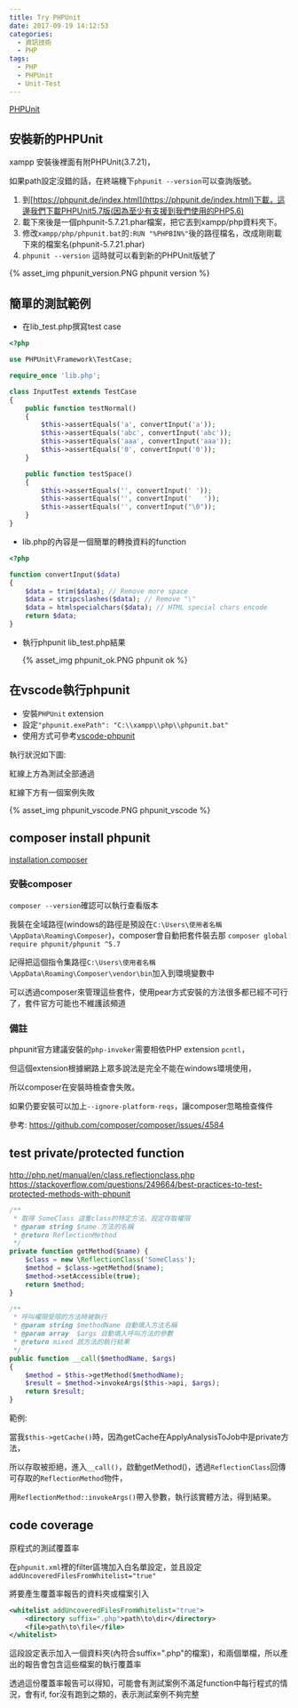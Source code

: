 ```yaml
---
title: Try PHPUnit
date: 2017-09-19 14:12:53
categories:
  - 資訊技術
  - PHP
tags:
  - PHP
  - PHPUnit
  - Unit-Test
---
```

[PHPUnit](https://phpunit.de/index.html)

## 安裝新的PHPUnit

xampp 安裝後裡面有附PHPUnit(3.7.21)，

如果path設定沒錯的話，在終端機下`phpunit --version`可以查詢版號。

1. 到​[https://phpunit.de/index.html](https://phpunit.de/index.html)下載，這邊我們下載PHPUnit5.7版(因為至少有支援到我們使用的PHP5.6)
2. 載下來後是一個phpunit-5.7.21.phar檔案，把它丟到xampp/php資料夾下。
3. 修改`xampp/php/phpunit.bat`的`:RUN "%PHPBIN%"`後的路徑檔名，改成剛剛載下來的檔案名(phpunit-5.7.21.phar)
4. `phpunit --version` 這時就可以看到新的PHPUnit版號了

{% asset_img phpunit_version.PNG phpunit version %}

<!--more-->

## 簡單的測試範例

* 在lib_test.php撰寫test case

```PHP
<?php

use PHPUnit\Framework\TestCase;

require_once 'lib.php';

class InputTest extends TestCase
{
    public function testNormal()
    {
        $this->assertEquals('a', convertInput('a'));
        $this->assertEquals('abc', convertInput('abc'));
        $this->assertEquals('aaa', convertInput('aaa'));
        $this->assertEquals('0', convertInput('0'));
    }

    public function testSpace()
    {
        $this->assertEquals('', convertInput(' '));
        $this->assertEquals('', convertInput('   '));
        $this->assertEquals('', convertInput("\0"));
    }
}
```

* lib.php的內容是一個簡單的轉換資料的function

```PHP
<?php

function convertInput($data)
{
    $data = trim($data); // Remove more space
    $data = stripcslashes($data); // Remove "\"
    $data = htmlspecialchars($data); // HTML special chars encode
    return $data;
}
```

* 執行phpunit lib_test.php結果

  {% asset_img phpunit_ok.PNG phpunit ok %}

## 在vscode執行phpunit

* 安裝`PHPUnit` extension
* 設定`"phpunit.exePath": "C:\\xampp\\php\\phpunit.bat"`
* 使用方式可參考[vscode-phpunit](https://github.com/elonmallin/vscode-phpunit)

執行狀況如下圖:

紅線上方為測試全部通過

紅線下方有一個案例失敗

{% asset_img phpunit_vscode.PNG phpunit_vscode %}

## composer install phpunit

[installation.composer](https://phpunit.de/manual/current/en/installation.html#installation.composer)

### 安裝composer

`composer --version`確認可以執行查看版本

我裝在全域路徑(windows的路徑是預設在`C:\Users\使用者名稱\AppData\Roaming\Composer`)，composer會自動把套件裝去那
`composer global require phpunit/phpunit ^5.7`

記得把這個指令集路徑`C:\Users\使用者名稱\AppData\Roaming\Composer\vendor\bin`加入到環境變數中

可以透過composer來管理這些套件，使用pear方式安裝的方法很多都已經不可行了，套件官方可能也不維護該頻道

### 備註

phpunit官方建議安裝的`php-invoker`需要相依PHP extension `pcntl`，

但這個extension根據網路上眾多說法是完全不能在windows環境使用，

所以composer在安裝時檢查會失敗。

如果仍要安裝可以加上`--ignore-platform-reqs`，讓composer忽略檢查條件

參考: <https://github.com/composer/composer/issues/4584>

## test private/protected function

<http://php.net/manual/en/class.reflectionclass.php>
<https://stackoverflow.com/questions/249664/best-practices-to-test-protected-methods-with-phpunit>

```PHP
/**
 * 取得 SomeClass 這隻class的特定方法，設定存取權限
 * @param string $name 方法的名稱
 * @return ReflectionMethod
 */
private function getMethod($name) {
    $class = new \ReflectionClass('SomeClass');
    $method = $class->getMethod($name);
    $method->setAccessible(true);
    return $method;
}

/**
 * 呼叫權限受限的方法時被執行
 * @param string $methodName 自動填入方法名稱
 * @param array  $args 自動填入呼叫方法的參數
 * @return mixed 該方法的執行結果
 */
public function __call($methodName, $args)
{
    $method = $this->getMethod($methodName);
    $result = $method->invokeArgs($this->api, $args);
    return $result;
}
```

範例:

當我`$this->getCache()`時，因為getCache在ApplyAnalysisToJob中是private方法，

所以存取被拒絕，進入`__call()`，啟動getMethod()，透過`ReflectionClass`回傳可存取的`ReflectionMethod`物件，

用`ReflectionMethod::invokeArgs()`帶入參數，執行該實體方法，得到結果。

## code coverage

原程式的測試覆蓋率

在`phpunit.xml`裡的filter區塊加入白名單設定，並且設定`addUncoveredFilesFromWhitelist="true"`

將要產生覆蓋率報告的資料夾或檔案引入

```xml
<whitelist addUncoveredFilesFromWhitelist="true">
    <directory suffix=".php">path\to\dir</directory>
    <file>path\to\file</file>
</whitelist>
```

這段設定表示加入一個資料夾(內符合suffix=".php"的檔案)，和兩個單檔，所以產出的報告會包含這些檔案的執行覆蓋率

透過這份覆蓋率報告可以得知，可能會有測試案例不滿足function中每行程式的情況，會有if, for沒有跑到之類的，表示測試案例不夠完整

